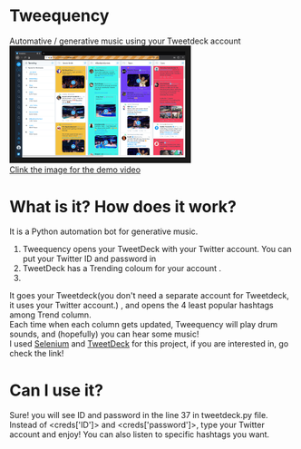 # Tweequency
Automative / generative music using your Tweetdeck account<br/>
<a href="https://vimeo.com/user27717826/review/317746274/18ece97984" target="_blank"><img src="ScreenShot.png" 
alt="IMAGE ALT TEXT HERE" width="300" border="10" /></a><br/>
[Clink the image for the demo video](https://vimeo.com/user27717826/review/317746274/18ece97984)

# What is it? How does it work?
It is a Python automation bot for generative music.<br/>

1. Tweequency opens your TweetDeck with your Twitter account. You can put your Twitter ID and password in <br/>
2. TweetDeck has a Trending coloum for your account .<br/>
3.
It goes your Tweetdeck(you don't need a separate account for Tweetdeck, it uses your Twitter account.)
, and opens the 4 least popular hashtags among Trend column.<br/>
Each time when each column gets updated, Tweequency will play drum sounds, and (hopefully) you can hear some music!<br/>
I used [Selenium](https://www.guru99.com/selenium-tutorial.html) and [TweetDeck](https://tweetdeck.twitter.com/) for this project, if you are interested in, go check the link!

# Can I use it?
Sure! you will see ID and password in the line 37 in tweetdeck.py file.<br/> Instead of <creds['ID']> and <creds['password']>, type your Twitter account and enjoy!
You can also listen to specific hashtags you want.

